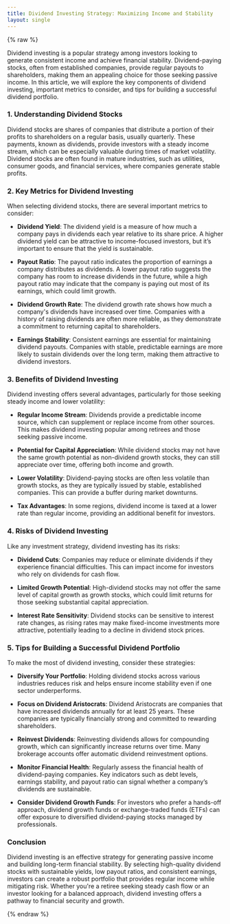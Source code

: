 ```yaml
---
title: Dividend Investing Strategy: Maximizing Income and Stability
layout: single
---
```


{% raw %}

Dividend investing is a popular strategy among investors looking to generate consistent income and achieve financial stability. Dividend-paying stocks, often from established companies, provide regular payouts to shareholders, making them an appealing choice for those seeking passive income. In this article, we will explore the key components of dividend investing, important metrics to consider, and tips for building a successful dividend portfolio.

### 1. Understanding Dividend Stocks

Dividend stocks are shares of companies that distribute a portion of their profits to shareholders on a regular basis, usually quarterly. These payments, known as dividends, provide investors with a steady income stream, which can be especially valuable during times of market volatility. Dividend stocks are often found in mature industries, such as utilities, consumer goods, and financial services, where companies generate stable profits.

### 2. Key Metrics for Dividend Investing

When selecting dividend stocks, there are several important metrics to consider:

- **Dividend Yield**: The dividend yield is a measure of how much a company pays in dividends each year relative to its share price. A higher dividend yield can be attractive to income-focused investors, but it’s important to ensure that the yield is sustainable.

- **Payout Ratio**: The payout ratio indicates the proportion of earnings a company distributes as dividends. A lower payout ratio suggests the company has room to increase dividends in the future, while a high payout ratio may indicate that the company is paying out most of its earnings, which could limit growth.

- **Dividend Growth Rate**: The dividend growth rate shows how much a company's dividends have increased over time. Companies with a history of raising dividends are often more reliable, as they demonstrate a commitment to returning capital to shareholders.

- **Earnings Stability**: Consistent earnings are essential for maintaining dividend payouts. Companies with stable, predictable earnings are more likely to sustain dividends over the long term, making them attractive to dividend investors.

### 3. Benefits of Dividend Investing

Dividend investing offers several advantages, particularly for those seeking steady income and lower volatility:

- **Regular Income Stream**: Dividends provide a predictable income source, which can supplement or replace income from other sources. This makes dividend investing popular among retirees and those seeking passive income.

- **Potential for Capital Appreciation**: While dividend stocks may not have the same growth potential as non-dividend growth stocks, they can still appreciate over time, offering both income and growth.

- **Lower Volatility**: Dividend-paying stocks are often less volatile than growth stocks, as they are typically issued by stable, established companies. This can provide a buffer during market downturns.

- **Tax Advantages**: In some regions, dividend income is taxed at a lower rate than regular income, providing an additional benefit for investors.

### 4. Risks of Dividend Investing

Like any investment strategy, dividend investing has its risks:

- **Dividend Cuts**: Companies may reduce or eliminate dividends if they experience financial difficulties. This can impact income for investors who rely on dividends for cash flow.

- **Limited Growth Potential**: High-dividend stocks may not offer the same level of capital growth as growth stocks, which could limit returns for those seeking substantial capital appreciation.

- **Interest Rate Sensitivity**: Dividend stocks can be sensitive to interest rate changes, as rising rates may make fixed-income investments more attractive, potentially leading to a decline in dividend stock prices.

### 5. Tips for Building a Successful Dividend Portfolio

To make the most of dividend investing, consider these strategies:

- **Diversify Your Portfolio**: Holding dividend stocks across various industries reduces risk and helps ensure income stability even if one sector underperforms.

- **Focus on Dividend Aristocrats**: Dividend Aristocrats are companies that have increased dividends annually for at least 25 years. These companies are typically financially strong and committed to rewarding shareholders.

- **Reinvest Dividends**: Reinvesting dividends allows for compounding growth, which can significantly increase returns over time. Many brokerage accounts offer automatic dividend reinvestment options.

- **Monitor Financial Health**: Regularly assess the financial health of dividend-paying companies. Key indicators such as debt levels, earnings stability, and payout ratio can signal whether a company’s dividends are sustainable.

- **Consider Dividend Growth Funds**: For investors who prefer a hands-off approach, dividend growth funds or exchange-traded funds (ETFs) can offer exposure to diversified dividend-paying stocks managed by professionals.

### Conclusion

Dividend investing is an effective strategy for generating passive income and building long-term financial stability. By selecting high-quality dividend stocks with sustainable yields, low payout ratios, and consistent earnings, investors can create a robust portfolio that provides regular income while mitigating risk. Whether you're a retiree seeking steady cash flow or an investor looking for a balanced approach, dividend investing offers a pathway to financial security and growth.

{% endraw %}


